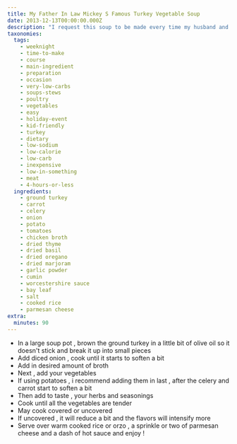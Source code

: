 ```yaml
---
title: My Father In Law Mickey S Famous Turkey Vegetable Soup
date: 2013-12-13T00:00:00.000Z
description: "I request this soup to be made every time my husband and i go visit his parents. mike, aka mickey, makes this soup up especially for me every time! he had given me the recipe years ago, but i had not made it myself until i made it for the first time last week. as with any recipe, i have to change up at least one thing, bad habit. when i made it, the only thing i did differently was to make up my own homemade turkey stock from the leftover turkey breast carcass we had from thanksgiving. couldn't see it going to waste!\r\nfeel free to change up anything to your own taste or make this soup as is!! either way, it's delicious!!!"
taxonomies:
  tags:
    - weeknight
    - time-to-make
    - course
    - main-ingredient
    - preparation
    - occasion
    - very-low-carbs
    - soups-stews
    - poultry
    - vegetables
    - easy
    - holiday-event
    - kid-friendly
    - turkey
    - dietary
    - low-sodium
    - low-calorie
    - low-carb
    - inexpensive
    - low-in-something
    - meat
    - 4-hours-or-less
  ingredients:
    - ground turkey
    - carrot
    - celery
    - onion
    - potato
    - tomatoes
    - chicken broth
    - dried thyme
    - dried basil
    - dried oregano
    - dried marjoram
    - garlic powder
    - cumin
    - worcestershire sauce
    - bay leaf
    - salt
    - cooked rice
    - parmesan cheese
extra:
  minutes: 90
---
```

 - In a large soup pot , brown the ground turkey in a little bit of olive oil so it doesn't stick and break it up into small pieces
 - Add diced onion , cook until it starts to soften a bit
 - Add in desired amount of broth
 - Next , add your vegetables
 - If using potatoes , i recommend adding them in last , after the celery and carrot start to soften a bit
 - Then add to taste , your herbs and seasonings
 - Cook until all the vegetables are tender
 - May cook covered or uncovered
 - If uncovered , it will reduce a bit and the flavors will intensify more
 - Serve over warm cooked rice or orzo , a sprinkle or two of parmesan cheese and a dash of hot sauce and enjoy !
